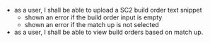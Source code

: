 - as a user, I shall be able to upload a SC2 build order text snippet
  - shown an error if the build order input is empty
  - shown an error if the match up is not selected
- as a user, I shall be able to view build orders based on match up.
